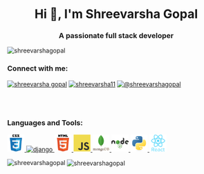 <h1 align="center">Hi 👋, I'm Shreevarsha Gopal</h1>
<h3 align="center">A passionate full stack developer</h3>

<p align="left"> <img src="https://komarev.com/ghpvc/?username=shreevarshagopal&label=Profile%20views&color=0e75b6&style=flat" alt="shreevarshagopal" /> </p>

<h3 align="left">Connect with me:</h3>
<p align="left">
<a href="https://linkedin.com/in/shreevarsha gopal" target="blank"><img align="center" src="https://raw.githubusercontent.com/rahuldkjain/github-profile-readme-generator/master/src/images/icons/Social/linked-in-alt.svg" alt="shreevarsha gopal" height="30" width="40" /></a>
<a href="https://www.codechef.com/users/shreevarsha11" target="blank"><img align="center" src="https://cdn.jsdelivr.net/npm/simple-icons@3.1.0/icons/codechef.svg" alt="shreevarsha11" height="30" width="40" /></a>
<a href="https://www.hackerrank.com/@shreevarshagopal" target="blank"><img align="center" src="https://raw.githubusercontent.com/rahuldkjain/github-profile-readme-generator/master/src/images/icons/Social/hackerrank.svg" alt="@shreevarshagopal" height="30" width="40" /></a>
</p>
<br>
<br>

<h3 align="left">Languages and Tools:</h3>
<p align="left"> <a href="https://www.w3schools.com/css/" target="_blank" rel="noreferrer"> <img src="https://raw.githubusercontent.com/devicons/devicon/master/icons/css3/css3-original-wordmark.svg" alt="css3" width="40" height="40"/> </a> <a href="https://www.djangoproject.com/" target="_blank" rel="noreferrer"> <img src="https://cdn.worldvectorlogo.com/logos/django.svg" alt="django" width="40" height="40"/> </a> <a href="https://www.w3.org/html/" target="_blank" rel="noreferrer"> <img src="https://raw.githubusercontent.com/devicons/devicon/master/icons/html5/html5-original-wordmark.svg" alt="html5" width="40" height="40"/> </a> <a href="https://developer.mozilla.org/en-US/docs/Web/JavaScript" target="_blank" rel="noreferrer"> <img src="https://raw.githubusercontent.com/devicons/devicon/master/icons/javascript/javascript-original.svg" alt="javascript" width="40" height="40"/> </a> <a href="https://www.mongodb.com/" target="_blank" rel="noreferrer"> <img src="https://raw.githubusercontent.com/devicons/devicon/master/icons/mongodb/mongodb-original-wordmark.svg" alt="mongodb" width="40" height="40"/> </a> <a href="https://nodejs.org" target="_blank" rel="noreferrer"> <img src="https://raw.githubusercontent.com/devicons/devicon/master/icons/nodejs/nodejs-original-wordmark.svg" alt="nodejs" width="40" height="40"/> </a> <a href="https://www.python.org" target="_blank" rel="noreferrer"> <img src="https://raw.githubusercontent.com/devicons/devicon/master/icons/python/python-original.svg" alt="python" width="40" height="40"/> </a> <a href="https://reactjs.org/" target="_blank" rel="noreferrer"> <img src="https://raw.githubusercontent.com/devicons/devicon/master/icons/react/react-original-wordmark.svg" alt="react" width="40" height="40"/> </a> </p>

<p><img align="left" src="https://github-readme-stats.vercel.app/api/top-langs?username=shreevarshagopal&show_icons=true&locale=en&layout=compact" alt="shreevarshagopal" /></p>

<p>&nbsp;<img align="center" src="https://github-readme-stats.vercel.app/api?username=shreevarshagopal&show_icons=true&locale=en" alt="shreevarshagopal" /></p>
